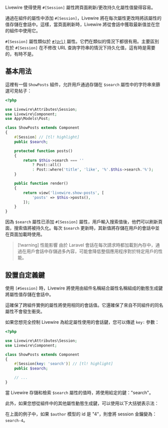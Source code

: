 Livewire 使得使用 `#[Session]` 屬性跨頁面刷新/更改持久化屬性值變得容易。

通過在組件的屬性中添加 `#[Session]`，Livewire 將在每次屬性更改時將該屬性的值存儲在會話中。這樣，當頁面刷新時，Livewire 將從會話中獲取最新值並在您的組件中使用它。

`#[Session]` 屬性類似於 [`#[Url]`](/docs/url) 屬性。它們在類似的情況下都很有用。主要區別在於 `#[Session]` 在不修改 URL 查詢字符串的情況下持久化值，這有時是需要的，有時不是。

## 基本用法

這裡有一個 `ShowPosts` 組件，允許用戶通過存儲在 `$search` 屬性中的字符串來篩選可見帖子：

```php
<?php

use Livewire\Attributes\Session;
use Livewire\Component;
use App\Models\Post;

class ShowPosts extends Component
{
    #[Session] // [tl! highlight]
    public $search;

    protected function posts()
    {
        return $this->search === ''
            ? Post::all()
            : Post::where('title', 'like', '%'.$this->search.'%');
    }

    public function render()
    {
        return view('livewire.show-posts', [
            'posts' => $this->posts(),
        ]);
    }
}
```

因為 `$search` 屬性已添加 `#[Session]` 屬性，用戶輸入搜索值後，他們可以刷新頁面，搜索值將被持久化。每次 `$search` 更新時，其新值將存儲在用戶的會話中並在頁面加載時使用。

> [!warning] 性能影響
> 由於 Laravel 會話在每次請求時都加載到內存中，通過在用戶會話中存儲過多內容，可能會降低整個應用程序對於特定用戶的性能。

## 設置自定義鍵

使用 `[#Session]` 時，Livewire 將使用由組件名稱結合屬性名稱組成的動態生成鍵將屬性值存儲在會話中。

這確保了跨組件實例的屬性將使用相同的會話值。它還確保了來自不同組件的同名屬性不會發生衝突。

如果您想完全控制 Livewire 為給定屬性使用的會話鍵，您可以傳遞 `key:` 參數：

```php
<?php

use Livewire\Attributes\Session;
use Livewire\Component;

class ShowPosts extends Component
{
    #[Session(key: 'search')] // [tl! highlight]
    public $search;

    // ...
}
```

當 Livewire 存儲和檢索 `$search` 屬性的值時，將使用給定的鍵："search"。

此外，如果您想從組件中的其他屬性動態生成鍵，可以使用以下大括號表示法：

在上面的例子中，如果 `$author` 模型的 id 是 "4"，則會將 session 金鑰變為：`search-4`。
